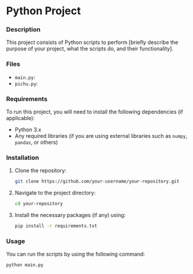 # Python Project

### Description
This project consists of Python scripts to perform [briefly describe the purpose of your project, what the scripts do, and their functionality].

### Files
- `main.py`:
- `pichu.py`:

### Requirements
To run this project, you will need to install the following dependencies (if applicable):

- Python 3.x
- Any required libraries (if you are using external libraries such as `numpy`, `pandas`, or others)

### Installation
1. Clone the repository:
    ```bash
    git clone https://github.com/your-username/your-repository.git
    ```

2. Navigate to the project directory:
    ```bash
    cd your-repository
    ```

3. Install the necessary packages (if any) using:
    ```bash
    pip install -r requirements.txt
    ```

### Usage
You can run the scripts by using the following command:

```bash
python main.py
